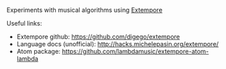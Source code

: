 Experiments with musical algorithms using [Extempore](http://digego.github.io/extempore/)

Useful links:

-   Extempore github: https://github.com/digego/extempore
-   Language docs (unofficial): http://hacks.michelepasin.org/extempore/
-   Atom package: https://github.com/lambdamusic/extempore-atom-lambda
